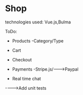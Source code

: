 # Shop

technologies used: Vue.js,Bulma 

ToDo:

- Products -Category/Type

- Cart

- Checkout

- Payments -Stripe.js/--->Paypal

- Real time chat

---->Add unit tests 

